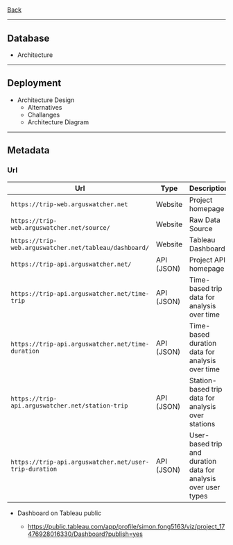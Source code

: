 #

[Back](../../README.md)

---

## Database

- Architecture

---

## Deployment

- Architecture Design
  - Alternatives
  - Challanges
  - Architecture Diagram

---

## Metadata

### Url

| Url                                                    | Type       | Description                                                    |
| ------------------------------------------------------ | ---------- | -------------------------------------------------------------- |
| `https://trip-web.arguswatcher.net`                    | Website    | Project homepage                                               |
| `https://trip-web.arguswatcher.net/source/`            | Website    | Raw Data Source                                                |
| `https://trip-web.arguswatcher.net/tableau/dashboard/` | Website    | Tableau Dashboard                                              |
| `https://trip-api.arguswatcher.net/`                   | API (JSON) | Project API homepage                                           |
| `https://trip-api.arguswatcher.net/time-trip`          | API (JSON) | Time-based trip data for analysis over time                    |
| `https://trip-api.arguswatcher.net/time-duration`      | API (JSON) | Time-based duration data for analysis over time                |
| `https://trip-api.arguswatcher.net/station-trip`       | API (JSON) | Station-based trip data for analysis over stations             |
| `https://trip-api.arguswatcher.net/user-trip-duration` | API (JSON) | User-based trip and duration data for analysis over user types |

- Dashboard on Tableau public

  - https://public.tableau.com/app/profile/simon.fong5163/viz/project_17476928016330/Dashboard?publish=yes
